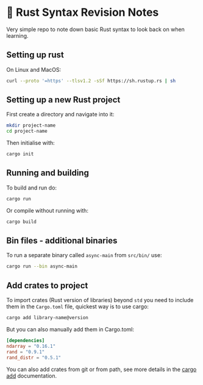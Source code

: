 # 🦀 Rust Syntax Revision Notes

Very simple repo to note down basic Rust syntax to look back on when learning.

## Setting up rust

On Linux and MacOS:

```bash
curl --proto '=https' --tlsv1.2 -sSf https://sh.rustup.rs | sh
```

## Setting up a new Rust project

First create a directory and navigate into it:

```bash
mkdir project-name
cd project-name
```

Then initialise with:

```bash
cargo init
```

## Running and building

To build and run do:

```bash
cargo run
```

Or compile without running with:

```bash
cargo build
```

## Bin files - additional binaries

To run a separate binary called `async-main` from `src/bin/` use:

```bash
cargo run --bin async-main
```

## Add crates to project

To import crates (Rust version of libraries) beyond `std` you need to include them in the `Cargo.toml` file, quickest way is to use cargo:

```bash
cargo add library-name@version
```

But you can also manually add them in Cargo.toml:

```toml
[dependencies]
ndarray = "0.16.1"
rand = "0.9.1"
rand_distr = "0.5.1"
```

You can also add crates from git or from path, see more details in the [cargo add](https://doc.rust-lang.org/cargo/commands/cargo-add.html) documentation.